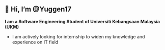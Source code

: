 **👋 Hi, I’m @Yuggen17**
-
**I am a Software Engineering Student of Universiti Kebangsaan Malaysia (UKM)**
- I am actively looking for internship to widen my knowledge and experience on IT field
<!---
Yuggen17/Yuggen17 is a ✨ special ✨ repository because its `README.md` (this file) appears on your GitHub profile.
You can click the Preview link to take a look at your changes.
--->
